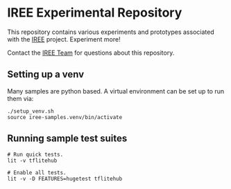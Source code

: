 # IREE Experimental Repository

This repository contains various experiments and prototypes associated with the [IREE](https://github.com/iree-org/iree) project. Experiment more!

Contact the [IREE Team](https://github.com/iree-org/iree#communication-channels) for questions about this repository.

## Setting up a venv

Many samples are python based. A virtual environment can be set up to run them
via:

```
./setup_venv.sh
source iree-samples.venv/bin/activate
```

## Running sample test suites

```
# Run quick tests.
lit -v tflitehub

# Enable all tests.
lit -v -D FEATURES=hugetest tflitehub
```
